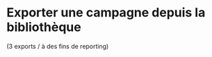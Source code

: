# Exporter une campagne depuis la bibliothèque

 (3 exports / à des fins de reporting)


<!--stackedit_data:
eyJoaXN0b3J5IjpbLTEwNTIyNDAyNTRdfQ==
-->
